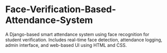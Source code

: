 # Face-Verification-Based-Attendance-System
A Django-based smart attendance system using face recognition for student verification. Includes real-time face detection, attendance logging, admin interface, and web-based UI using HTML and CSS.
